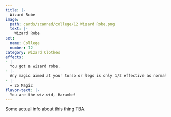 ```yaml
---
title: |-
  Wizard Robe
image: 
  path: cards/scanned/college/12 Wizard Robe.png
  text: |-
    Wizard Robe
set:
  name: College
  number: 12
category: Wizard Clothes
effects: 
- |-
  You got a wizard robe.
- |-
  Any magic aimed at your torso or legs is only 1/2 effective as normal.
- |-
  + 25 Magic
flavor-text: |-
  You are the wiz-wid, Harambe!
---
```

Some actual info about this thing TBA.
